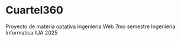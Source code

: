 # Cuartel360
Proyecto de materia optativa Ingenieria Web 7mo semestre Ingenieria Informatica IUA 2025
